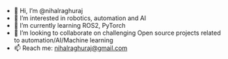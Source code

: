 - 👋 Hi, I’m @nihalraghuraj
- 👀 I’m interested in robotics, automation and AI
- 🌱 I’m currently learning ROS2, PyTorch 
- 💞️ I’m looking to collaborate on challenging Open source projects related to automation/AI/Machine learning
- 📫 Reach me: nihalraghuraj@gmail.com

<!---
nihalraghuraj/nihalraghuraj is a ✨ special ✨ repository because its `README.md` (this file) appears on your GitHub profile.
You can click the Preview link to take a look at your changes.
--->
